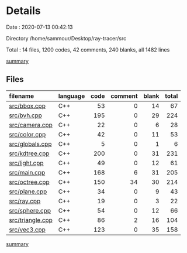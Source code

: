 # Details

Date : 2020-07-13 00:42:13

Directory /home/sammour/Desktop/ray-tracer/src

Total : 14 files,  1200 codes, 42 comments, 240 blanks, all 1482 lines

[summary](results.md)

## Files
| filename | language | code | comment | blank | total |
| :--- | :--- | ---: | ---: | ---: | ---: |
| [src/bbox.cpp](/src/bbox.cpp) | C++ | 53 | 0 | 14 | 67 |
| [src/bvh.cpp](/src/bvh.cpp) | C++ | 195 | 0 | 29 | 224 |
| [src/camera.cpp](/src/camera.cpp) | C++ | 22 | 0 | 6 | 28 |
| [src/color.cpp](/src/color.cpp) | C++ | 42 | 0 | 11 | 53 |
| [src/globals.cpp](/src/globals.cpp) | C++ | 5 | 0 | 1 | 6 |
| [src/kdtree.cpp](/src/kdtree.cpp) | C++ | 200 | 0 | 31 | 231 |
| [src/light.cpp](/src/light.cpp) | C++ | 49 | 0 | 12 | 61 |
| [src/main.cpp](/src/main.cpp) | C++ | 168 | 6 | 31 | 205 |
| [src/octree.cpp](/src/octree.cpp) | C++ | 150 | 34 | 30 | 214 |
| [src/plane.cpp](/src/plane.cpp) | C++ | 34 | 0 | 9 | 43 |
| [src/ray.cpp](/src/ray.cpp) | C++ | 19 | 0 | 3 | 22 |
| [src/sphere.cpp](/src/sphere.cpp) | C++ | 54 | 0 | 12 | 66 |
| [src/triangle.cpp](/src/triangle.cpp) | C++ | 86 | 2 | 16 | 104 |
| [src/vec3.cpp](/src/vec3.cpp) | C++ | 123 | 0 | 35 | 158 |

[summary](results.md)
